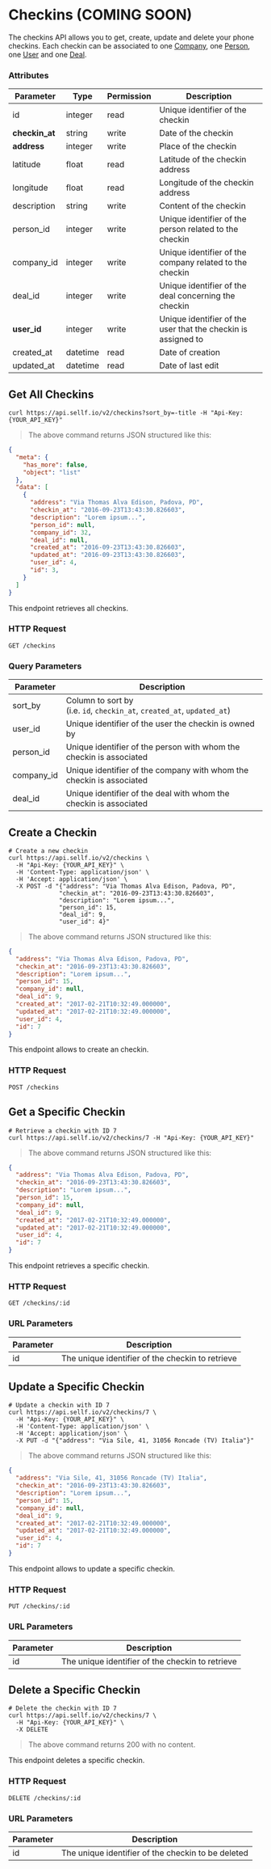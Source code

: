 # <a name="checkins"></a>Checkins (COMING SOON)

The checkins API allows you to get, create, update and delete your phone checkins. Each checkin can be associated to one [Company](#companies), one [Person](#people), one [User](#users) and one [Deal](#deals).

### Attributes

Parameter | Type | Permission | Description
--------- | ------- | ------- | -----------
id | integer | read | Unique identifier of the checkin
**checkin_at** | string | write | Date of the checkin
**address** | integer | write | Place of the checkin
latitude | float | read | Latitude of the checkin address
longitude | float | read | Longitude of the checkin address
description | string | write | Content of the checkin
person_id | integer | write | Unique identifier of the person related to the checkin
company_id | integer | write | Unique identifier of the company related to the checkin
deal_id | integer | write | Unique identifier of the deal concerning the checkin
**user_id** | integer | write | Unique identifier of the user that the checkin is assigned to
created_at | datetime | read | Date of creation
updated_at | datetime | read | Date of last edit


## Get All Checkins

```shell
curl https://api.sellf.io/v2/checkins?sort_by=-title -H "Api-Key: {YOUR_API_KEY}"
```

> The above command returns JSON structured like this:

```json
{
  "meta": {
    "has_more": false,
    "object": "list"
  },
  "data": [
    {
      "address": "Via Thomas Alva Edison, Padova, PD",
      "checkin_at": "2016-09-23T13:43:30.826603",
      "description": "Lorem ipsum...",
      "person_id": null,
      "company_id": 32,
      "deal_id": null,
      "created_at": "2016-09-23T13:43:30.826603",
      "updated_at": "2016-09-23T13:43:30.826603",
      "user_id": 4,
      "id": 3,
    }
  ]
}
```

This endpoint retrieves all checkins.

### HTTP Request

`GET /checkins`

### Query Parameters

Parameter| Description
--------- | -----------
sort_by | Column to sort by <br> (i.e. `id`, `checkin_at`, `created_at`, `updated_at`)
user_id | Unique identifier of the user the checkin is owned by
person_id | Unique identifier of the person with whom the checkin is associated
company_id | Unique identifier of the company with whom the checkin is associated
deal_id | Unique identifier of the deal with whom the checkin is associated




## Create a Checkin

```shell
# Create a new checkin
curl https://api.sellf.io/v2/checkins \
  -H "Api-Key: {YOUR_API_KEY}" \
  -H 'Content-Type: application/json' \
  -H 'Accept: application/json' \
  -X POST -d "{"address": "Via Thomas Alva Edison, Padova, PD",
              "checkin_at": "2016-09-23T13:43:30.826603",
              "description": "Lorem ipsum...",
              "person_id": 15,
              "deal_id": 9,
              "user_id": 4}"
```

> The above command returns JSON structured like this:

```json
{
  "address": "Via Thomas Alva Edison, Padova, PD",
  "checkin_at": "2016-09-23T13:43:30.826603",
  "description": "Lorem ipsum...",
  "person_id": 15,
  "company_id": null,
  "deal_id": 9,
  "created_at": "2017-02-21T10:32:49.000000",
  "updated_at": "2017-02-21T10:32:49.000000",
  "user_id": 4,
  "id": 7
}
```

This endpoint allows to create an checkin.

### HTTP Request

`POST /checkins`




## Get a Specific Checkin

```shell
# Retrieve a checkin with ID 7
curl https://api.sellf.io/v2/checkins/7 -H "Api-Key: {YOUR_API_KEY}"
```

> The above command returns JSON structured like this:

```json
{
  "address": "Via Thomas Alva Edison, Padova, PD",
  "checkin_at": "2016-09-23T13:43:30.826603",
  "description": "Lorem ipsum...",
  "person_id": 15,
  "company_id": null,
  "deal_id": 9,
  "created_at": "2017-02-21T10:32:49.000000",
  "updated_at": "2017-02-21T10:32:49.000000",
  "user_id": 4,
  "id": 7
}
```

This endpoint retrieves a specific checkin.

### HTTP Request

`GET /checkins/:id`

### URL Parameters

Parameter | Description
--------- | -----------
id | The unique identifier of the checkin to retrieve




## Update a Specific Checkin

```shell
# Update a checkin with ID 7
curl https://api.sellf.io/v2/checkins/7 \
  -H "Api-Key: {YOUR_API_KEY}" \
  -H 'Content-Type: application/json' \
  -H 'Accept: application/json' \
  -X PUT -d "{"address": "Via Sile, 41, 31056 Roncade (TV) Italia"}"
```

> The above command returns JSON structured like this:

```json
{
  "address": "Via Sile, 41, 31056 Roncade (TV) Italia",
  "checkin_at": "2016-09-23T13:43:30.826603",
  "description": "Lorem ipsum...",
  "person_id": 15,
  "company_id": null,
  "deal_id": 9,
  "created_at": "2017-02-21T10:32:49.000000",
  "updated_at": "2017-02-21T10:32:49.000000",
  "user_id": 4,
  "id": 7
}
```

This endpoint allows to update a specific checkin.

### HTTP Request

`PUT /checkins/:id`

### URL Parameters

Parameter | Description
--------- | -----------
id | The unique identifier of the checkin to retrieve




## Delete a Specific Checkin

```shell
# Delete the checkin with ID 7
curl https://api.sellf.io/v2/checkins/7 \
  -H "Api-Key: {YOUR_API_KEY}" \
  -X DELETE
```

> The above command returns 200 with no content.

This endpoint deletes a specific checkin.


### HTTP Request

`DELETE /checkins/:id`

### URL Parameters

Parameter | Description
--------- | -----------
id | The unique identifier of the checkin to be deleted